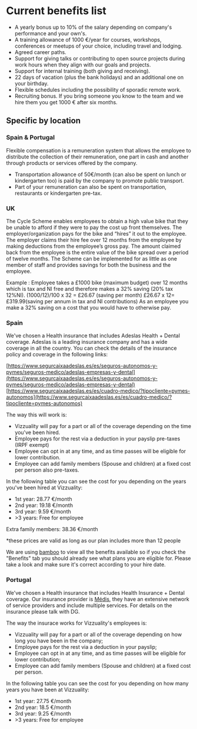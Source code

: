 # Current benefits list

* A yearly bonus up to 10% of the salary depending on company's performance and your own's.
* A training allowance of 1000 €/year for courses, workshops, conferences or meetups of your choice, including travel and lodging.
* Agreed career paths.
* Support for giving talks or contributing to open source projects during work hours when they align with our goals and projects.
* Support for internal training \(both giving and receiving\).
* 22 days of vacation \(plus the bank holidays\) and an additional one on your birthday.
* Flexible schedules including the possibility of sporadic remote work.
* Recruiting bonus. If you bring someone you know to the team and we hire them you get 1000 € after six months.

## Specific by location

### Spain & Portugal

Flexible compensation is a remuneration system that allows the employee to distribute the collection of their remuneration, one part in cash and another through products or services offered by the company.

* Transportation allowance of 50€/month \(can also be spent on lunch or kindergarten too\) is paid by the company to promote public transport.
* Part of your remuneration can also be spent on transportation, restaurants or kindergarten pre-tax.

### UK

The Cycle Scheme enables employees to obtain a high value bike that they be unable to afford if they were to pay the cost up front themselves. The employer/organization pays for the bike and “hires” it out to the employee. The employer claims their hire fee over 12 months from the employee by making deductions from the employee’s gross pay. The amount claimed back from the employee is the entire value of the bike spread over a period of twelve months. The Scheme can be implemented for as little as one member of staff and provides savings for both the business and the employee.

Example : Employee takes a £1000 bike \(maximum budget\) over 12 months which is tax and NI free and therefore makes a 32% saving \(20% tax 12%NI\). \(1000/12\)/100 x 32 = £26.67 \(saving per month\) £26.67 x 12= £319.99\(saving per annum in tax and NI contributions\) As an employee you make a 32% saving on a cost that you would have to otherwise pay.

### Spain

We've chosen a Health insurance that includes Adeslas Health + Dental coverage. Adeslas is a leading insurance company and has a wide coverage in all the country. You can check the details of the insurance policy and coverage in the following links:

[https://www.segurcaixaadeslas.es/es/seguros-autonomos-y-pymes/seguros-medico/adeslas-empresas-y-dental](https://www.segurcaixaadeslas.es/es/seguros-autonomos-y-pymes/seguros-medico/adeslas-empresas-y-dental) [https://www.segurcaixaadeslas.es/es/cuadro-medico/?tipocliente=pymes-autonomos](https://www.segurcaixaadeslas.es/es/cuadro-medico/?tipocliente=pymes-autonomos)

The way this will work is:

* Vizzuality will pay for a part or all of the coverage depending on the time you've been hired.
* Employee pays for the rest via a deduction in your payslip pre-taxes \(IRPF exempt\)
* Employee can opt in at any time, and as time passes will be eligible for lower contribution.
* Employee can add family members \(Spouse and children\) at a fixed cost per person also pre-taxes.

In the following table you can see the cost for you depending on the years you've been hired at Vizzuality:

* 1st year: 28.77 €/month
* 2nd year: 19.18 €/month
* 3rd year: 9.59 €/month
* &gt;3 years: Free for employee

Extra family members: 38.36 €/month

\*these prices are valid as long as our plan includes more than 12 people

We are using [bamboo](https://vizzuality.bamboohr.co.uk/) to view all the benefits available so if you check the "Benefits" tab you should already see what plans you are eligible for. Please take a look and make sure it's correct according to your hire date.

### Portugal

We've chosen a Health insurance that includes Health Insurance + Dental coverage. Our insurance provider is [Médis](https://www.medis.pt/), they have an extensive network of service providers and include multiple services. For details on the insurance please talk with DG.

The way the insurace works for Vizzuality's employees is:

* Vizzuality will pay for a part or all of the coverage depending on how long you have been in the company;
* Employee pays for the rest via a deduction in your payslip;
* Employee can opt in at any time, and as time passes will be eligible for lower contribution;
* Employee can add family members \(Spouse and children\) at a fixed cost per person.

In the following table you can see the cost for you depending on how many years you have been at Vizzuality:

* 1st year: 27.75 €/month
* 2nd year: 18.5 €/month
* 3rd year: 9.25 €/month
* &gt;3 years: Free for employee

